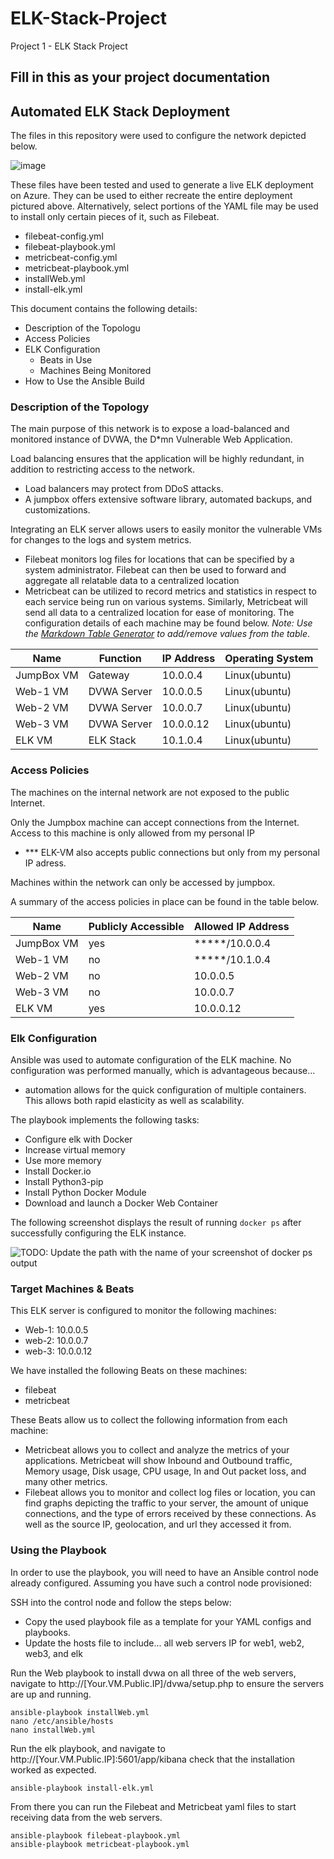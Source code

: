 # ELK-Stack-Project
Project 1 - ELK Stack Project

## Fill in this as your project documentation
## Automated ELK Stack Deployment

The files in this repository were used to configure the network depicted below.

![image](https://user-images.githubusercontent.com/95393740/160325128-e69bacf1-8e31-450d-b12c-ee010357d2bc.png)



These files have been tested and used to generate a live ELK deployment on Azure. They can be used to either recreate the entire deployment pictured above. Alternatively, select portions of the YAML file may be used to install only certain pieces of it, such as Filebeat.

  - filebeat-config.yml
  - filebeat-playbook.yml
  - metricbeat-config.yml
  - metricbeat-playbook.yml
  - installWeb.yml
  - install-elk.yml

This document contains the following details:
- Description of the Topologu
- Access Policies
- ELK Configuration
  - Beats in Use
  - Machines Being Monitored
- How to Use the Ansible Build


### Description of the Topology

The main purpose of this network is to expose a load-balanced and monitored instance of DVWA, the D*mn Vulnerable Web Application.

Load balancing ensures that the application will be highly redundant, in addition to restricting access to the network.
- Load balancers may protect from DDoS attacks. 
- A jumpbox offers extensive software library, automated backups, and customizations.

Integrating an ELK server allows users to easily monitor the vulnerable VMs for changes to the logs and system metrics.
- Filebeat monitors log files for locations that can be specified by a system administrator. Filebeat can then be used to forward and aggregate all relatable data to a centralized location
- Metricbeat can be utilized to record metrics and statistics in respect to each service being run on various systems. Similarly, Metricbeat will send all data to a centralized location for ease of monitoring.
The configuration details of each machine may be found below.
_Note: Use the [Markdown Table Generator](http://www.tablesgenerator.com/markdown_tables) to add/remove values from the table_.

| Name       | Function    | IP Address | Operating System |
|------------|-------------|------------|------------------|
| JumpBox VM | Gateway     | 10.0.0.4   | Linux(ubuntu)    |
| Web-1 VM   | DVWA Server | 10.0.0.5   | Linux(ubuntu)    |
| Web-2 VM   | DVWA Server | 10.0.0.7   | Linux(ubuntu)    |
| Web-3 VM   | DVWA Server | 10.0.0.12  | Linux(ubuntu)    |
| ELK VM     | ELK Stack   | 10.1.0.4   | Linux(ubuntu)    |

### Access Policies

The machines on the internal network are not exposed to the public Internet. 

Only the Jumpbox machine can accept connections from the Internet. Access to this machine is only allowed from my personal IP
- *** ELK-VM also accepts public connections but only from my personal IP adress.

Machines within the network can only be accessed by jumpbox.

A summary of the access policies in place can be found in the table below.

| Name       | Publicly Accessible | Allowed IP Address |
|------------|---------------------|--------------------|
| JumpBox VM | yes                 | *****/10.0.0.4     |
| Web-1 VM   | no                  | *****/10.1.0.4     |
| Web-2 VM   | no                  | 10.0.0.5           |
| Web-3 VM   | no                  | 10.0.0.7           |
| ELK VM     | yes                 | 10.0.0.12          |

### Elk Configuration

Ansible was used to automate configuration of the ELK machine. No configuration was performed manually, which is advantageous because...
- automation allows for the quick configuration of multiple containers. This allows both rapid elasticity as well as scalability.

The playbook implements the following tasks:
   - Configure elk with Docker
   - Increase virtual memory
   - Use more memory
   - Install Docker.io
   - Install Python3-pip
   - Install Python Docker Module
   - Download and launch a Docker Web Container



The following screenshot displays the result of running `docker ps` after successfully configuring the ELK instance.

![TODO: Update the path with the name of your screenshot of docker ps output](Images/docker_ps_output.png)

### Target Machines & Beats
This ELK server is configured to monitor the following machines:
- Web-1: 10.0.0.5
- web-2: 10.0.0.7
- web-3: 10.0.0.12

We have installed the following Beats on these machines:
- filebeat
- metricbeat

These Beats allow us to collect the following information from each machine:
- Metricbeat allows you to collect and analyze the metrics of your applications. Metricbeat will show Inbound and Outbound traffic, Memory usage, Disk usage, CPU usage, In and Out packet loss, and many other metrics.
- Filebeat allows you to monitor and collect log files or location, you can find graphs depicting the traffic to your server, the amount of unique connections, and the type of errors received by these connections. As well as the source IP, geolocation, and url they accessed it from.

### Using the Playbook
In order to use the playbook, you will need to have an Ansible control node already configured. Assuming you have such a control node provisioned: 

SSH into the control node and follow the steps below:
- Copy the used playbook file as a template for your YAML configs and playbooks.
- Update the hosts file to include... all web servers IP for web1, web2, web3, and elk


Run the Web playbook to install dvwa on all three of the web servers, navigate to http://[Your.VM.Public.IP]/dvwa/setup.php to ensure the servers are up and running.

    ansible-playbook installWeb.yml
    nano /etc/ansible/hosts
    nano installWeb.yml

Run the elk playbook, and navigate to http://[Your.VM.Public.IP]:5601/app/kibana check that the installation worked as expected.

    ansible-playbook install-elk.yml

From there you can run the Filebeat and Metricbeat yaml files to start receiving data from the web servers.

    ansible-playbook filebeat-playbook.yml
    ansible-playbook metricbeat-playbook.yml





